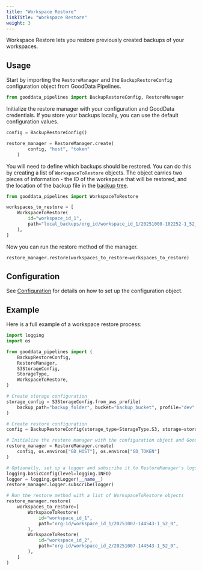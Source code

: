 ```yaml
---
title: "Workspace Restore"
linkTitle: "Workspace Restore"
weight: 3
---
```


Workspace Restore lets you restore previously created backups of your workspaces.

## Usage

Start by importing the `RestoreManager` and the `BackupRestoreConfig` configuration object from GoodData Pipelines.

```python
from gooddata_pipelines import BackupRestoreConfig, RestoreManager

```

Initialize the restore manager with your configuration and GoodData credentials. If you store your backups locally, you can use the default configuration values.

```python
config = BackupRestoreConfig()

restore_manager = RestoreManager.create(
        config, "host", "token"
    )

```

You will need to define which backups should be restored. You can do this by creating a list of `WorkspaceToRestore` objects. The object carries two pieces of information - the ID of the workspace that will be restored, and the location of the backup file in the [backup tree](/latest/pipelines/backup_and_restore/configuration/#storage).

```python
from gooddata_pipelines import WorkspaceToRestore

workspaces_to_restore = [
    WorkspaceToRestore(
        id="workspace_id_1",
        path="local_backups/org_id/workspace_id_1/20251008-102252-1_52_0",
    ),
]

```

Now you can run the restore method of the manager.

```python
restore_manager.restore(workspaces_to_restore=workspaces_to_restore)

```

## Configuration

See [Configuration](/latest/pipelines/backup_and_restore/configuration/) for details on how to set up the configuration object.

## Example

Here is a full example of a workspace restore process:

```python
import logging
import os

from gooddata_pipelines import (
    BackupRestoreConfig,
    RestoreManager,
    S3StorageConfig,
    StorageType,
    WorkspaceToRestore,
)

# Create storage configuration
storage_config = S3StorageConfig.from_aws_profile(
    backup_path="backup_folder", bucket="backup_bucket", profile="dev"
)

# Create restore configuration
config = BackupRestoreConfig(storage_type=StorageType.S3, storage=storage_config)

# Initialize the restore manager with the configuration object and GoodData credentials
restore_manager = RestoreManager.create(
    config, os.environ["GD_HOST"], os.environ["GD_TOKEN"]
)

# Optionally, set up a logger and subscribe it to RestoreManager's logs
logging.basicConfig(level=logging.INFO)
logger = logging.getLogger(__name__)
restore_manager.logger.subscribe(logger)

# Run the restore method with a list of WorkspaceToRestore objects
restore_manager.restore(
    workspaces_to_restore=[
        WorkspaceToRestore(
            id="workspace_id_1",
            path="org-id/workspace_id_1/20251007-144543-1_52_0",
        ),
        WorkspaceToRestore(
            id="workspace_id_2",
            path="org-id/workspace_id_2/20251007-144543-1_52_0",
        ),
    ]
)

```
